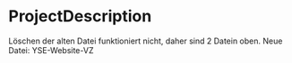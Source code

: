 # ProjectDescription

Löschen der alten Datei funktioniert nicht, daher sind 2 Datein oben. Neue Datei: YSE-Website-VZ
